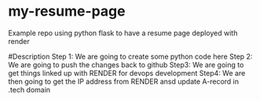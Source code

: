 # my-resume-page
Example repo using python flask to have a resume page deployed with render 

#Description
Step 1: We are going to create some python code here 
Step 2: We are going to push the changes back to github 
Step3: We are going to get things linked up with RENDER for devops development 
Step4: We are then going to get the IP address from RENDER ansd update A-record in .tech domain